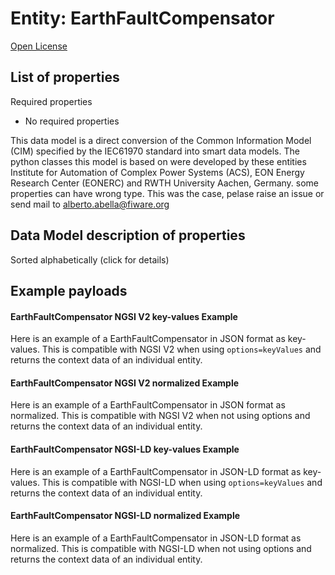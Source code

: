Entity: EarthFaultCompensator  
=============================  
[Open License](https://github.com/smart-data-models//dataModel.EnergyCIM/blob/master/EarthFaultCompensator/LICENSE.md)  

## List of properties  

Required properties  
- No required properties    
This data model is a direct conversion of the Common Information Model (CIM) specified by the IEC61970 standard into smart data models. The python classes this model is based on were developed by these entities Institute for Automation of Complex Power Systems (ACS), EON Energy Research Center (EONERC) and RWTH University Aachen, Germany. some properties can have wrong type. This was the case, pelase raise an issue or send mail to alberto.abella@fiware.org  
## Data Model description of properties  
Sorted alphabetically (click for details)  
## Example payloads    
#### EarthFaultCompensator NGSI V2 key-values Example    
Here is an example of a EarthFaultCompensator in JSON format as key-values. This is compatible with NGSI V2 when  using `options=keyValues` and returns the context data of an individual entity.  
#### EarthFaultCompensator NGSI V2 normalized Example    
Here is an example of a EarthFaultCompensator in JSON format as normalized. This is compatible with NGSI V2 when not using options and returns the context data of an individual entity.  
#### EarthFaultCompensator NGSI-LD key-values Example    
Here is an example of a EarthFaultCompensator in JSON-LD format as key-values. This is compatible with NGSI-LD when  using `options=keyValues` and returns the context data of an individual entity.  
#### EarthFaultCompensator NGSI-LD normalized Example    
Here is an example of a EarthFaultCompensator in JSON-LD format as normalized. This is compatible with NGSI-LD when not using options and returns the context data of an individual entity.  
